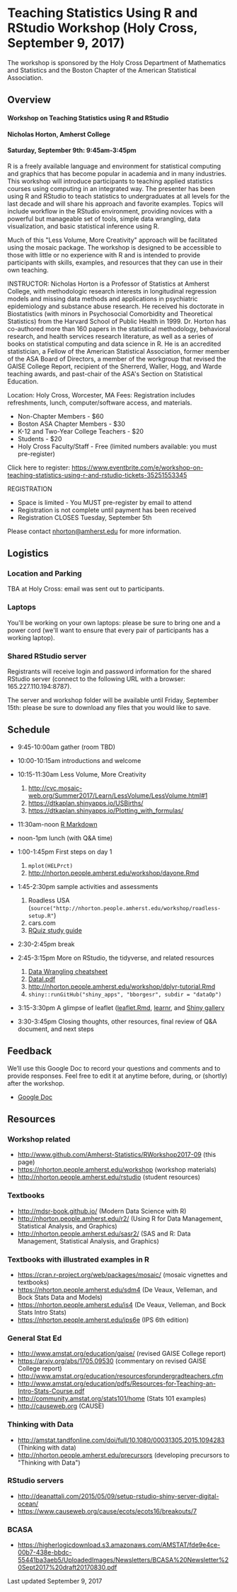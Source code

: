 # Teaching Statistics Using R and RStudio Workshop (Holy Cross, September 9, 2017)

The workshop is sponsored by the Holy Cross Department of Mathematics and Statistics and the Boston Chapter of the American Statistical Association.

## Overview

#### Workshop on Teaching Statistics using R and RStudio 
#### Nicholas Horton, Amherst College
#### Saturday, September 9th: 9:45am-3:45pm

R is a freely available language and environment for statistical computing and graphics that has become popular in academia and in many industries. This workshop will introduce participants to teaching applied statistics courses using computing in an integrated way. The presenter has been using R and RStudio to teach statistics to undergraduates at all levels for the last decade and will share his approach and favorite examples. Topics will include workflow in the RStudio environment, providing novices with a powerful but manageable set of tools, simple data wrangling, data visualization, and basic statistical inference using R. 

Much of this "Less Volume, More Creativity" approach will be facilitated using the mosaic package. The workshop is designed to be accessible to those with little or no experience with R and is intended to provide participants with skills, examples, and resources that they can use in their own teaching.

INSTRUCTOR: Nicholas Horton is a Professor of Statistics at Amherst College, with methodologic research interests in longitudinal regression models and missing data methods and applications in psychiatric epidemiology and substance abuse research. He received his doctorate in Biostatistics (with minors in Psychosocial Comorbidity and Theoretical Statistics) from the Harvard School of Public Health in 1999. Dr. Horton has co-authored more than 160 papers in the statistical methodology, behavioral research, and health services research literature, as well as a series of books on statistical computing and data science in R. He is an accredited statistician, a Fellow of the American Statistical Association, former member of the ASA Board of Directors, a member of the workgroup that revised the GAISE College Report, recipient of the Sherrerd, Waller, Hogg, and Warde teaching awards, and past-chair of the ASA's Section on Statistical Education.

Location: Holy Cross, Worcester, MA 
Fees: Registration includes refreshments, lunch, computer/software access, and materials. 
- Non-Chapter Members - $60 
- Boston ASA Chapter Members - $30 
- K-12 and Two-Year College Teachers - $20 
- Students - $20 
- Holy Cross Faculty/Staff - Free (limited numbers available: you must pre-register)

Click here to register: https://www.eventbrite.com/e/workshop-on-teaching-statistics-using-r-and-rstudio-tickets-35251553345

REGISTRATION 
- Space is limited - You MUST pre-register by email to attend 
- Registration is not complete until payment has been received 
- Registration CLOSES Tuesday, September 5th

Please contact nhorton@amherst.edu for more information.



## Logistics

### Location and Parking

TBA at Holy Cross: email was sent out to participants.

### Laptops

You'll be working on your own laptops: please be sure to bring one and a power cord (we'll want to ensure that every pair of participants has a working laptop).

### Shared RStudio server

Registrants will receive login and password information for the shared RStudio server (connect to the following URL with a browser: 165.227.110.194:8787).

The server and workshop folder will be available until Friday, September 15th: please be sure to download any files that you would like to save.


## Schedule

- 9:45-10:00am gather (room TBD)
- 10:00-10:15am introductions and welcome
- 10:15-11:30am Less Volume, More Creativity 

  1. http://cvc.mosaic-web.org/Summer2017/Learn/LessVolume/LessVolume.html#1
  2. https://dtkaplan.shinyapps.io/USBirths/
  3. https://dtkaplan.shinyapps.io/Plotting_with_formulas/

- 11:30am-noon [R Markdown](https://prezi.com/vq6l5yqpnqma/intro-to-r-markdown-cvc-2015)
- noon-1pm lunch (with Q&A time)
- 1:00-1:45pm First steps on day 1

  1. `mplot(HELPrct)`
  2. http://nhorton.people.amherst.edu/workshop/dayone.Rmd

- 1:45-2:30pm sample activities and assessments

  1. Roadless USA (`source("http://nhorton.people.amherst.edu/workshop/roadless-setup.R"`)
  2. cars.com 
  3. [RQuiz study guide](https://nhorton.people.amherst.edu/workshop/R-guide.pdf)

- 2:30-2:45pm break

- 2:45-3:15pm More on RStudio, the tidyverse, and related resources 

  1. [Data Wrangling cheatsheet](https://www.rstudio.com/wp-content/uploads/2015/02/data-wrangling-cheatsheet.pdf)
  2. [DataI.pdf](https://nhorton.people.amherst.edu/workshop/dataI.pdf)
  3. http://nhorton.people.amherst.edu/workshop/dplyr-tutorial.Rmd
  4. `shiny::runGitHub("shiny_apps", "bborgesr", subdir = "dataOp")`

- 3:15-3:30pm A glimpse of leaflet ([leaflet.Rmd](https://nhorton.people.amherst.edu/workshop/leaflet.Rmd]), [learnr](https://rstudio.github.io/learnr), and [Shiny gallery](https://shiny.rstudio.com/gallery)
- 3:30-3:45pm Closing thoughts, other resources, final review of Q&A document, and next steps

## Feedback

We’ll use this Google Doc to record your questions and comments and to provide responses. Feel free to edit it at anytime before, during, or (shortly) after the workshop.

- [Google Doc](https://docs.google.com/document/d/1D65bQS--pmj6Cu9VAkjvmlIGe-yk2d0xGZfRknkysrA/edit?usp=sharing)

## Resources

### Workshop related

- http://www.github.com/Amherst-Statistics/RWorkshop2017-09 (this page)
- https://nhorton.people.amherst.edu/workshop (workshop materials)
- http://nhorton.people.amherst.edu/rstudio (student resources)

### Textbooks

- http://mdsr-book.github.io/ (Modern Data Science with R)
- http://nhorton.people.amherst.edu/r2/ (Using R for Data Management, Statistical Analysis, and Graphics)
- http://nhorton.people.amherst.edu/sasr2/ (SAS and R: Data Management, Statistical Analysis, and Graphics)

### Textbooks with illustrated examples in R

- https://cran.r-project.org/web/packages/mosaic/ (mosaic vignettes and textbooks)
- https://nhorton.people.amherst.edu/sdm4 (De Veaux, Velleman, and Bock Stats Data and Models)
- https://nhorton.people.amherst.edu/is4 (De Veaux, Velleman, and Bock Stats Intro Stats)
- https://nhorton.people.amherst.edu/ips6e (IPS 6th edition)

### General Stat Ed

- http://www.amstat.org/education/gaise/ (revised GAISE College report)
- https://arxiv.org/abs/1705.09530 (commentary on revised GAISE College report)
- http://www.amstat.org/education/resourcesforundergradteachers.cfm
- http://www.amstat.org/education/pdfs/Resources-for-Teaching-an-Intro-Stats-Course.pdf
- http://community.amstat.org/stats101/home (Stats 101 examples)
- http://causeweb.org (CAUSE)

### Thinking with Data

- http://amstat.tandfonline.com/doi/full/10.1080/00031305.2015.1094283 (Thinking with data)
- http://nhorton.people.amherst.edu/precursors (developing precursors to "Thinking with Data")

### RStudio servers

- http://deanattali.com/2015/05/09/setup-rstudio-shiny-server-digital-ocean/
- https://www.causeweb.org/cause/ecots/ecots16/breakouts/7

### BCASA

- https://higherlogicdownload.s3.amazonaws.com/AMSTAT/fde9e4ce-00b7-438e-bbdc-55441ba3aeb5/UploadedImages/Newsletters/BCASA%20Newsletter%20Sept2017%20draft20170830.pdf

Last updated September 9, 2017
